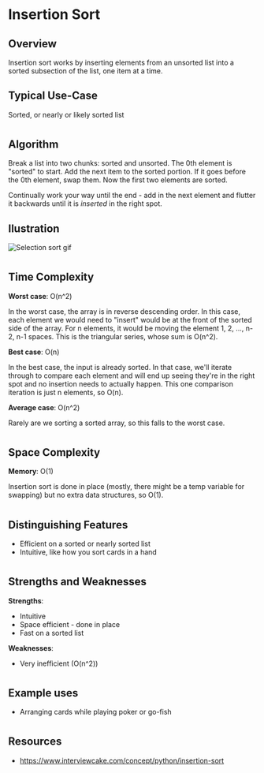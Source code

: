 # Insertion Sort
## Overview

Insertion sort works by inserting elements from an unsorted list into a sorted subsection of the list, one item at a time.

## Typical Use-Case

Sorted, or nearly or likely sorted list

#
## Algorithm
Break a list into two chunks: sorted and unsorted. The 0th element is "sorted" to start. Add the next item to the sorted portion. If it goes before the 0th element, swap them. Now the first two elements are sorted.

Continually work your way until the end - add in the next element and flutter it backwards until it is _inserted_ in the right spot. 

## Ilustration

![Selection sort gif](https://upload.wikimedia.org/wikipedia/commons/9/9c/Insertion-sort-example.gif)

#
## Time Complexity
**Worst case**: O(n^2)

In the worst case, the array is in reverse descending order. In this case, each element we would need to "insert" would be at the front of the sorted side of the array. For n elements, it would be moving the element 1, 2, ..., n-2, n-1 spaces. This is the triangular series, whose sum is O(n^2).

**Best case**: O(n)

In the best case, the input is already sorted. In that case, we'll iterate through to compare each element and will end up seeing they're in the right spot and no insertion needs to actually happen. This one comparison iteration is just n elements, so O(n).

**Average case**: O(n^2)

Rarely are we sorting a sorted array, so this falls to the worst case.

#
## Space Complexity
**Memory**: O(1)

Insertion sort is done in place (mostly, there might be a temp variable for swapping) but no extra data structures, so O(1).

#
## Distinguishing Features
- Efficient on a sorted or nearly sorted list 
- Intuitive, like how you sort cards in a hand

#
## Strengths and Weaknesses

**Strengths**:
- Intuitive
- Space efficient - done in place
- Fast on a sorted list

**Weaknesses**:
- Very inefficient (O(n^2))

#
## Example uses
- Arranging cards while playing poker or go-fish

#
## Resources
- https://www.interviewcake.com/concept/python/insertion-sort

#